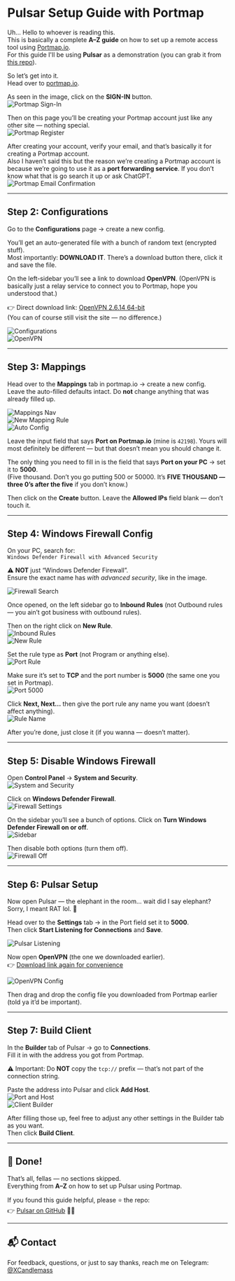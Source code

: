 # Pulsar Setup Guide with Portmap

Uh... Hello to whoever is reading this.  
This is basically a complete **A–Z guide** on how to set up a remote access tool using [Portmap.io](https://portmap.io).  
For this guide I'll be using **Pulsar** as a demonstration (you can grab it from [this repo](https://github.com/XCandlemassX/Pulsar)).

So let’s get into it.  
Head over to [portmap.io](https://portmap.io).

As seen in the image, click on the **SIGN-IN** button.  
![Portmap Sign-In](Images/portmap-1.png)

Then on this page you’ll be creating your Portmap account just like any other site — nothing special.  
![Portmap Register](Images/portmap-register-2.png)

After creating your account, verify your email, and that’s basically it for creating a Portmap account.  
Also I haven’t said this but the reason we’re creating a Portmap account is because we’re going to use it as a **port forwarding service**. If you don’t know what that is go search it up or ask ChatGPT.  
![Portmap Email Confirmation](Images/portmap-email-confirmation.png)

---

## Step 2: Configurations
Go to the **Configurations** page → create a new config.  

You’ll get an auto-generated file with a bunch of random text (encrypted stuff).  
Most importantly: **DOWNLOAD IT**. There’s a download button there, click it and save the file.  

On the left-sidebar you’ll see a link to download **OpenVPN**. (OpenVPN is basically just a relay service to connect you to Portmap, hope you understood that.)  

👉 Direct download link: [OpenVPN 2.6.14 64-bit](https://swupdate.openvpn.org/community/releases/OpenVPN-2.6.14-I004-amd64.msi)  
(You can of course still visit the site — no difference.)  

![Configurations](Images/configurations.png)  
![OpenVPN](Images/OpenVPN.png)

---

## Step 3: Mappings
Head over to the **Mappings** tab in portmap.io → create a new config.  
Leave the auto-filled defaults intact. Do **not** change anything that was already filled up.  

![Mappings Nav](Images/mapping-rules-nav.png)  
![New Mapping Rule](Images/Mapping-new-rule.png)  
![Auto Config](Images/mapping-auto-filled-config.png)

Leave the input field that says **Port on Portmap.io** (mine is `42198`). Yours will most definitely be different — but that doesn’t mean you should change it.  

The only thing you need to fill in is the field that says **Port on your PC** → set it to **5000**.  
(Five thousand. Don’t you go putting 500 or 50000. It’s **FIVE THOUSAND — three 0’s after the five** if you don’t know.)  

Then click on the **Create** button. Leave the **Allowed IPs** field blank — don’t touch it.

---

## Step 4: Windows Firewall Config
On your PC, search for:  
`Windows Defender Firewall with Advanced Security`  

⚠️ **NOT** just “Windows Defender Firewall”.  
Ensure the exact name has *with advanced security*, like in the image.  

![Firewall Search](Images/Open-Windows-Firewall-with-Advanced-Security.png)

Once opened, on the left sidebar go to **Inbound Rules** (not Outbound rules — you ain’t got business with outbound rules).  

Then on the right click on **New Rule**.  
![Inbound Rules](Images/inbound-rules.png)  
![New Rule](Images/new-rule.png)

Set the rule type as **Port** (not Program or anything else).  
![Port Rule](Images/port.png)

Make sure it’s set to **TCP** and the port number is **5000** (the same one you set in Portmap).  
![Port 5000](Images/port-5000.png)

Click **Next, Next...** then give the port rule any name you want (doesn’t affect anything).  
![Rule Name](Images/port-name.png)

After you’re done, just close it (if you wanna — doesn’t matter).

---

## Step 5: Disable Windows Firewall
Open **Control Panel** → **System and Security**.  
![System and Security](Images/control-panel-sytem-and-security.png)

Click on **Windows Defender Firewall**.  
![Firewall Settings](Images/control-panel-firewall.png)

On the sidebar you’ll see a bunch of options. Click on **Turn Windows Defender Firewall on or off**.  
![Sidebar](Images/Firewall-sidebar.png)

Then disable both options (turn them off).  
![Firewall Off](Images/firewall-off.png)

---

## Step 6: Pulsar Setup
Now open Pulsar — the elephant in the room… wait did I say elephant? Sorry, I meant RAT lol. 🐀  

Head over to the **Settings** tab → in the Port field set it to **5000**.  
Then click **Start Listening for Connections** and **Save**.  

![Pulsar Listening](Images/screen-capture.png)

Now open **OpenVPN** (the one we downloaded earlier).  
👉 [Download link again for convenience](https://swupdate.openvpn.org/community/releases/OpenVPN-2.6.14-I004-amd64.msi)  

![OpenVPN Config](Images/OpenVPN-config.png)

Then drag and drop the config file you downloaded from Portmap earlier (told ya it’d be important).

---

## Step 7: Build Client
In the **Builder** tab of Pulsar → go to **Connections**.  
Fill it in with the address you got from Portmap.  

⚠️ Important: Do **NOT** copy the `tcp://` prefix — that’s not part of the connection string.  

Paste the address into Pulsar and click **Add Host**.  
![Port and Host](Images/port-and-host.png)  
![Client Builder](Images/client-builder.png)

After filling those up, feel free to adjust any other settings in the Builder tab as you want.  
Then click **Build Client**.

---

## 🎉 Done!
That’s all, fellas — no sections skipped.  
Everything from **A–Z** on how to set up Pulsar using Portmap.  

If you found this guide helpful, please ⭐ the repo:  
👉 [Pulsar on GitHub](https://github.com/XCandlemassX/Pulsar) 🙏🙏  

---

## 📬 Contact
For feedback, questions, or just to say thanks, reach me on Telegram:  
[@XCandlemass](https://t.me/XCandlemass)

